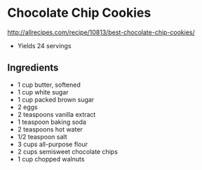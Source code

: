 # Chocolate Chip Cookies

http://allrecipes.com/recipe/10813/best-chocolate-chip-cookies/

- Yields 24 servings

## Ingredients

- 1 cup butter, softened
- 1 cup white sugar
- 1 cup packed brown sugar
- 2 eggs
- 2 teaspoons vanilla extract
- 1 teaspoon baking soda
- 2 teaspoons hot water
- 1/2 teaspoon salt
- 3 cups all-purpose flour
- 2 cups semisweet chocolate chips
- 1 cup chopped walnuts
